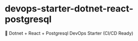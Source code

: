 # devops-starter-dotnet-react-postgresql
🚀 Dotnet + React + Postgresql DevOps Starter (CI/CD Ready)
